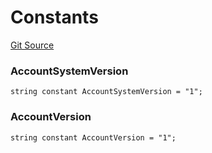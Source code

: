 # Constants
[Git Source](https://github.com/PermissionlessGames/degen-casino/blob/b551bd78d47f8c60790f2eee2730aa5d11ca2648/src/AccountSystem.sol)

### AccountSystemVersion

```solidity
string constant AccountSystemVersion = "1";
```

### AccountVersion

```solidity
string constant AccountVersion = "1";
```


